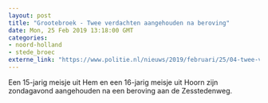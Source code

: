 ```yaml
---
layout: post
title: "Grootebroek - Twee verdachten aangehouden na beroving"
date: Mon, 25 Feb 2019 13:18:00 GMT
categories: 
- noord-holland 
- stede_broec 
externe_link: "https://www.politie.nl/nieuws/2019/februari/25/04-twee-verdachten-aangehouden-na-beroving.html"
---
```


Een 15-jarig meisje uit Hem en een 16-jarig meisje uit Hoorn zijn zondagavond aangehouden na een beroving aan de Zesstedenweg.
